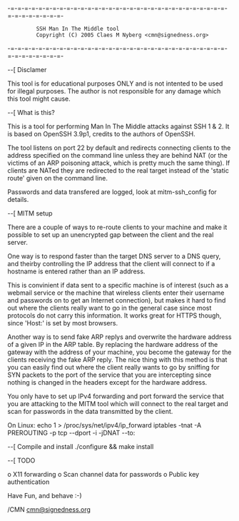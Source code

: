 -=-=-=-=-=-=-=-=-=-=-=-=-=-=-=-=-=-=-=-=-=-=-=-=-=-=-=-=-=-=-=-=-=-=-=-=-=-=-=-
            
             SSH Man In The Middle tool
             Copyright (C) 2005 Claes M Nyberg <cmn@signedness.org>

-=-=-=-=-=-=-=-=-=-=-=-=-=-=-=-=-=-=-=-=-=-=-=-=-=-=-=-=-=-=-=-=-=-=-=-=-=-=-=-


--[ Disclamer

  This tool is for educational purposes ONLY and is not intented to be used
  for illegal purposes. The author is not responsible for any damage which
  this tool might cause.


--[ What is this?

  This is a tool for performing Man In The Middle attacks against SSH 1 & 2.
  It is based on OpenSSH 3.9p1, credits to the authors of OpenSSH.

  The tool listens on port 22 by default and redirects connecting clients to 
  the address specified on the command line unless they are behind NAT 
  (or the victims of an ARP poisoning attack, which is pretty much the same thing).
  If clients are NATed they are redirected to the real target instead of
  the 'static route' given on the command line.
  
  Passwords and data transfered are logged, look at mitm-ssh_config
  for details.


--[ MITM setup
  
  There are a couple of ways to re-route clients to your machine and make it 
  possible to set up an unencrypted gap between the client and the real server. 
  
  One way is to respond faster than the target DNS server to a DNS query, 
  and theirby controlling the IP address that the client will connect to 
  if a hostname is entered rather than an IP address. 
  
  This is convinient if data sent to a specific machine is of interest (such 
  as a webmail service or the machine that wireless clients enter their 
  username and passwords on to get an Internet connection), but makes it hard 
  to find out where the clients really want to go in the general case since most 
  protocols do not carry this information. It works great for HTTPS though, 
  since 'Host:' is set by most browsers.

  Another way is to send fake ARP replys and overwrite the hardware address
  of a given IP in the ARP table. By replacing the hardware address of the
  gateway with the address of your machine, you become the gateway for the
  clients receiving the fake ARP reply. 
  The nice thing with this method is that you can easily find out where
  the client really wants to go by sniffing for SYN packets to the port
  of the service that you are intercepting since nothing is changed in
  the headers except for the hardware address.

  You only have to set up IPv4 forwarding and port forward the service 
  that you are attacking to the MITM tool which will connect to the real 
  target and scan for passwords in the data transmitted by the client.
  
  On Linux:
  echo 1 > /proc/sys/net/ipv4/ip_forward
  iptables -tnat -A PREROUTING -p tcp --dport<port> -i<iface> -jDNAT --to<host>:<port>


--[ Compile and install
  ./configure && make install


--[ TODO

  o X11 forwarding
  o Scan channel data for passwords
  o Public key authentication


Have Fun, and behave :-)

/CMN <cmn@signedness.org>

